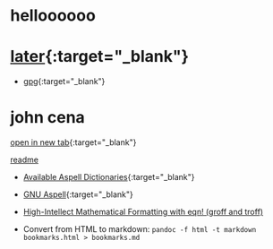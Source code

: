 
# helloooooo

# [later](/wl.md){:target="_blank"}


- [gpg](/gpg.why){:target="_blank"}

# john cena 

[open in new tab](http://archlinux.org){:target="_blank"}

[readme](/README.md)

- [Available Aspell Dictionaries](http://aspell.net/test/cur/){:target="_blank"}

- [GNU Aspell](http://aspell.net/){:target="_blank"}

- [High-Intellect Mathematical Formatting with eqn! (groff and troff)](https://www.youtube.com/watch?v=sp0qgpeG6EY) 



- Convert from HTML to markdown: `pandoc -f html -t markdown bookmarks.html > bookmarks.md`
